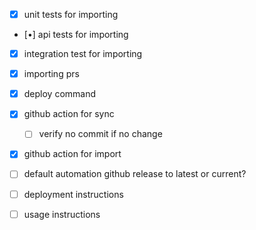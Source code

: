 - [x] unit tests for importing
- [•] api tests for importing
- [x] integration test for importing
- [x] importing prs

- [x] deploy command
- [x] github action for sync
  - [ ] verify no commit if no change
- [x] github action for import
- [ ] default automation github release to latest or current?

- [ ] deployment instructions
- [ ] usage instructions
